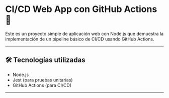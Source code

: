 # CI/CD Web App con GitHub Actions 🚀

Este es un proyecto simple de aplicación web con Node.js que demuestra la implementación de un pipeline básico de CI/CD usando GitHub Actions.

---

## 🛠 Tecnologías utilizadas

- Node.js
- Jest (para pruebas unitarias)
- GitHub Actions (para CI/CD)

---


